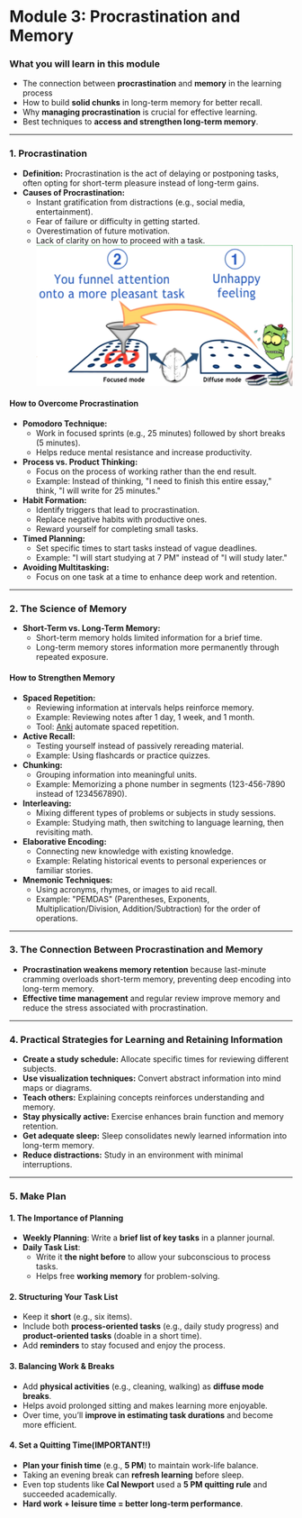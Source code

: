 # Module 3: Procrastination and Memory

### What you will learn in this module
- The connection between **procrastination** and **memory** in the learning process
- How to build **solid chunks** in long-term memory for better recall.
- Why **managing procrastination** is crucial for effective learning.
- Best techniques to **access and strengthen long-term memory**.

---

### **1. Procrastination**

- **Definition:** Procrastination is the act of delaying or postponing tasks, often opting for short-term pleasure instead of long-term gains.
- **Causes of Procrastination:**
  - Instant gratification from distractions (e.g., social media, entertainment).
  - Fear of failure or difficulty in getting started.
  - Overestimation of future motivation.
  - Lack of clarity on how to proceed with a task.
![alt text](../pics/pic_4.png)
#### **How to Overcome Procrastination**

- **Pomodoro Technique:**
  - Work in focused sprints (e.g., 25 minutes) followed by short breaks (5 minutes).
  - Helps reduce mental resistance and increase productivity.
- **Process vs. Product Thinking:**
  - Focus on the process of working rather than the end result.
  - Example: Instead of thinking, "I need to finish this entire essay," think, "I will write for 25 minutes."
- **Habit Formation:**
  - Identify triggers that lead to procrastination.
  - Replace negative habits with productive ones.
  - Reward yourself for completing small tasks.
- **Timed Planning:**
  - Set specific times to start tasks instead of vague deadlines.
  - Example: "I will start studying at 7 PM" instead of "I will study later."
- **Avoiding Multitasking:**
  - Focus on one task at a time to enhance deep work and retention.

---

### **2. The Science of Memory**

- **Short-Term vs. Long-Term Memory:**
  - Short-term memory holds limited information for a brief time.
  - Long-term memory stores information more permanently through repeated exposure.

#### **How to Strengthen Memory**

- **Spaced Repetition:**
  - Reviewing information at intervals helps reinforce memory.
  - Example: Reviewing notes after 1 day, 1 week, and 1 month.
  - Tool: [Anki](https://apps.ankiweb.net/) automate spaced repetition.
- **Active Recall:**
  - Testing yourself instead of passively rereading material.
  - Example: Using flashcards or practice quizzes.
- **Chunking:**
  - Grouping information into meaningful units.
  - Example: Memorizing a phone number in segments (123-456-7890 instead of 1234567890).
- **Interleaving:**
  - Mixing different types of problems or subjects in study sessions.
  - Example: Studying math, then switching to language learning, then revisiting math.
- **Elaborative Encoding:**
  - Connecting new knowledge with existing knowledge.
  - Example: Relating historical events to personal experiences or familiar stories.
- **Mnemonic Techniques:**
  - Using acronyms, rhymes, or images to aid recall.
  - Example: "PEMDAS" (Parentheses, Exponents, Multiplication/Division, Addition/Subtraction) for the order of operations.

---

### **3. The Connection Between Procrastination and Memory**

- **Procrastination weakens memory retention** because last-minute cramming overloads short-term memory, preventing deep encoding into long-term memory.
- **Effective time management** and regular review improve memory and reduce the stress associated with procrastination.

---

### **4. Practical Strategies for Learning and Retaining Information**

- **Create a study schedule:** Allocate specific times for reviewing different subjects.
- **Use visualization techniques:** Convert abstract information into mind maps or diagrams.
- **Teach others:** Explaining concepts reinforces understanding and memory.
- **Stay physically active:** Exercise enhances brain function and memory retention.
- **Get adequate sleep:** Sleep consolidates newly learned information into long-term memory.
- **Reduce distractions:** Study in an environment with minimal interruptions.

---

### **5. Make Plan**

#### **1. The Importance of Planning**

- **Weekly Planning**: Write a **brief list of key tasks** in a planner journal.
- **Daily Task List**:
  - Write it **the night before** to allow your subconscious to process tasks.
  - Helps free **working memory** for problem-solving.

#### **2. Structuring Your Task List**

- Keep it **short** (e.g., six items).
- Include both **process-oriented tasks** (e.g., daily study progress) and **product-oriented tasks** (doable in a short time).
- Add **reminders** to stay focused and enjoy the process.

#### **3. Balancing Work & Breaks**

- Add **physical activities** (e.g., cleaning, walking) as **diffuse mode breaks**.
- Helps avoid prolonged sitting and makes learning more enjoyable.
- Over time, you’ll **improve in estimating task durations** and become more efficient.

#### **4. Set a Quitting Time(IMPORTANT!!)**

- **Plan your finish time** (e.g., **5 PM**) to maintain work-life balance.
- Taking an evening break can **refresh learning** before sleep.
- Even top students like **Cal Newport** used a **5 PM quitting rule** and succeeded academically.
- **Hard work + leisure time = better long-term performance**.